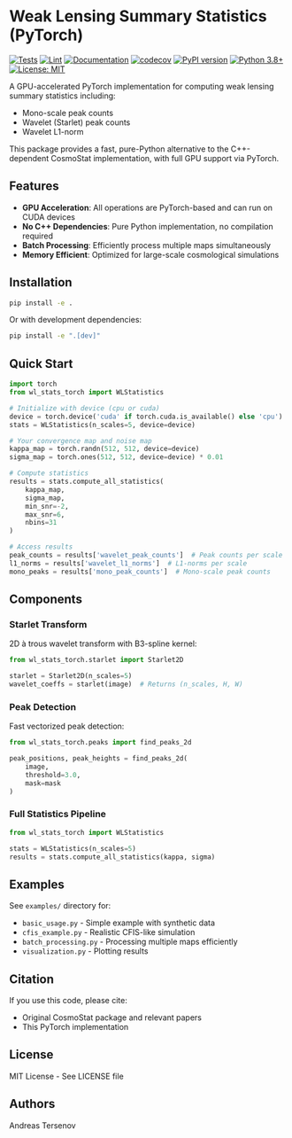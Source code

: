 # Weak Lensing Summary Statistics (PyTorch)

[![Tests](https://github.com/AndreasTersenov/wl_stats_torch/actions/workflows/tests.yml/badge.svg)](https://github.com/AndreasTersenov/wl_stats_torch/actions/workflows/tests.yml)
[![Lint](https://github.com/AndreasTersenov/wl_stats_torch/actions/workflows/lint.yml/badge.svg)](https://github.com/AndreasTersenov/wl_stats_torch/actions/workflows/lint.yml)
[![Documentation](https://github.com/AndreasTersenov/wl_stats_torch/actions/workflows/docs.yml/badge.svg)](https://github.com/AndreasTersenov/wl_stats_torch/actions/workflows/docs.yml)
[![codecov](https://codecov.io/gh/AndreasTersenov/wl_stats_torch/branch/main/graph/badge.svg)](https://codecov.io/gh/AndreasTersenov/wl_stats_torch)
[![PyPI version](https://badge.fury.io/py/wl-stats-torch.svg)](https://badge.fury.io/py/wl-stats-torch)
[![Python 3.8+](https://img.shields.io/badge/python-3.8+-blue.svg)](https://www.python.org/downloads/)
[![License: MIT](https://img.shields.io/badge/License-MIT-yellow.svg)](https://opensource.org/licenses/MIT)

A GPU-accelerated PyTorch implementation for computing weak lensing summary statistics including:
- Mono-scale peak counts
- Wavelet (Starlet) peak counts  
- Wavelet L1-norm 

This package provides a fast, pure-Python alternative to the C++-dependent CosmoStat implementation, with full GPU support via PyTorch.

## Features

- **GPU Acceleration**: All operations are PyTorch-based and can run on CUDA devices
- **No C++ Dependencies**: Pure Python implementation, no compilation required
- **Batch Processing**: Efficiently process multiple maps simultaneously
- **Memory Efficient**: Optimized for large-scale cosmological simulations

## Installation

```bash
pip install -e .
```

Or with development dependencies:
```bash
pip install -e ".[dev]"
```

## Quick Start

```python
import torch
from wl_stats_torch import WLStatistics

# Initialize with device (cpu or cuda)
device = torch.device('cuda' if torch.cuda.is_available() else 'cpu')
stats = WLStatistics(n_scales=5, device=device)

# Your convergence map and noise map
kappa_map = torch.randn(512, 512, device=device)
sigma_map = torch.ones(512, 512, device=device) * 0.01

# Compute statistics
results = stats.compute_all_statistics(
    kappa_map, 
    sigma_map,
    min_snr=-2, 
    max_snr=6, 
    nbins=31
)

# Access results
peak_counts = results['wavelet_peak_counts']  # Peak counts per scale
l1_norms = results['wavelet_l1_norms']  # L1-norms per scale
mono_peaks = results['mono_peak_counts']  # Mono-scale peak counts
```

## Components

### Starlet Transform
2D à trous wavelet transform with B3-spline kernel:
```python
from wl_stats_torch.starlet import Starlet2D

starlet = Starlet2D(n_scales=5)
wavelet_coeffs = starlet(image)  # Returns (n_scales, H, W)
```

### Peak Detection
Fast vectorized peak detection:
```python
from wl_stats_torch.peaks import find_peaks_2d

peak_positions, peak_heights = find_peaks_2d(
    image, 
    threshold=3.0,
    mask=mask
)
```

### Full Statistics Pipeline
```python
from wl_stats_torch import WLStatistics

stats = WLStatistics(n_scales=5)
results = stats.compute_all_statistics(kappa, sigma)
```

## Examples

See `examples/` directory for:
- `basic_usage.py` - Simple example with synthetic data
- `cfis_example.py` - Realistic CFIS-like simulation
- `batch_processing.py` - Processing multiple maps efficiently
- `visualization.py` - Plotting results

## Citation

If you use this code, please cite:
- Original CosmoStat package and relevant papers
- This PyTorch implementation

## License

MIT License - See LICENSE file

## Authors

<!-- Based on the CosmoStat package by Jean-Luc Starck et al. -->
<!-- PyTorch implementation by  -->
Andreas Tersenov
